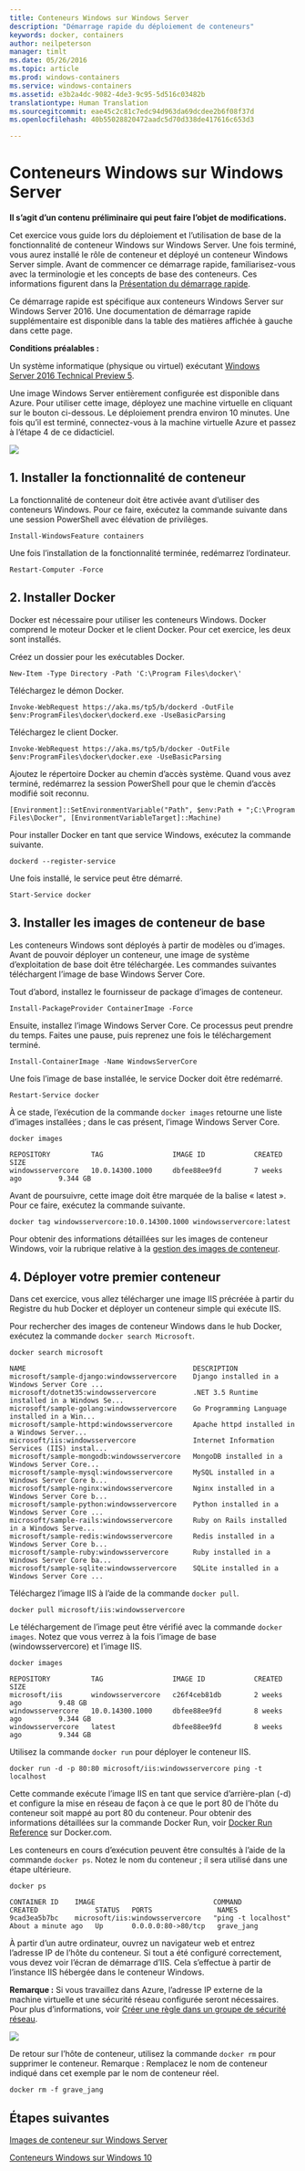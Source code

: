 ```yaml
---
title: Conteneurs Windows sur Windows Server
description: "Démarrage rapide du déploiement de conteneurs"
keywords: docker, containers
author: neilpeterson
manager: timlt
ms.date: 05/26/2016
ms.topic: article
ms.prod: windows-containers
ms.service: windows-containers
ms.assetid: e3b2a4dc-9082-4de3-9c95-5d516c03482b
translationtype: Human Translation
ms.sourcegitcommit: eae45c2c81c7edc94d963da69dcdee2b6f08f37d
ms.openlocfilehash: 40b55028820472aadc5d70d338de417616c653d3

---
```


# Conteneurs Windows sur Windows Server

**Il s’agit d’un contenu préliminaire qui peut faire l’objet de modifications.**

Cet exercice vous guide lors du déploiement et l’utilisation de base de la fonctionnalité de conteneur Windows sur Windows Server. Une fois terminé, vous aurez installé le rôle de conteneur et déployé un conteneur Windows Server simple. Avant de commencer ce démarrage rapide, familiarisez-vous avec la terminologie et les concepts de base des conteneurs. Ces informations figurent dans la [Présentation du démarrage rapide](./quick_start.md).

Ce démarrage rapide est spécifique aux conteneurs Windows Server sur Windows Server 2016. Une documentation de démarrage rapide supplémentaire est disponible dans la table des matières affichée à gauche dans cette page.

**Conditions préalables :**

Un système informatique (physique ou virtuel) exécutant [Windows Server 2016 Technical Preview 5](https://www.microsoft.com/en-us/evalcenter/evaluate-windows-server-technical-preview).

Une image Windows Server entièrement configurée est disponible dans Azure. Pour utiliser cette image, déployez une machine virtuelle en cliquant sur le bouton ci-dessous. Le déploiement prendra environ 10 minutes. Une fois qu’il est terminé, connectez-vous à la machine virtuelle Azure et passez à l’étape 4 de ce didacticiel. 

<a href="https://portal.azure.com/#create/Microsoft.Template/uri/https%3A%2F%2Fraw.githubusercontent.com%2FMicrosoft%2FVirtualization-Documentation%2Fmaster%2Fwindows-server-container-tools%2Fcontainers-azure-template%2Fazuredeploy.json" target="_blank">
    <img src="http://azuredeploy.net/deploybutton.png"/>
</a>

## 1. Installer la fonctionnalité de conteneur

La fonctionnalité de conteneur doit être activée avant d’utiliser des conteneurs Windows. Pour ce faire, exécutez la commande suivante dans une session PowerShell avec élévation de privilèges.

```none
Install-WindowsFeature containers
```

Une fois l’installation de la fonctionnalité terminée, redémarrez l’ordinateur.

```none
Restart-Computer -Force
```

## 2. Installer Docker

Docker est nécessaire pour utiliser les conteneurs Windows. Docker comprend le moteur Docker et le client Docker. Pour cet exercice, les deux sont installés.

Créez un dossier pour les exécutables Docker.

```none
New-Item -Type Directory -Path 'C:\Program Files\docker\'
```

Téléchargez le démon Docker.

```none
Invoke-WebRequest https://aka.ms/tp5/b/dockerd -OutFile $env:ProgramFiles\docker\dockerd.exe -UseBasicParsing
```

Téléchargez le client Docker.

```none
Invoke-WebRequest https://aka.ms/tp5/b/docker -OutFile $env:ProgramFiles\docker\docker.exe -UseBasicParsing
```

Ajoutez le répertoire Docker au chemin d’accès système. Quand vous avez terminé, redémarrez la session PowerShell pour que le chemin d’accès modifié soit reconnu.

```none
[Environment]::SetEnvironmentVariable("Path", $env:Path + ";C:\Program Files\Docker", [EnvironmentVariableTarget]::Machine)
```

Pour installer Docker en tant que service Windows, exécutez la commande suivante.

```none
dockerd --register-service
```

Une fois installé, le service peut être démarré.

```none
Start-Service docker
```

## 3. Installer les images de conteneur de base

Les conteneurs Windows sont déployés à partir de modèles ou d’images. Avant de pouvoir déployer un conteneur, une image de système d’exploitation de base doit être téléchargée. Les commandes suivantes téléchargent l’image de base Windows Server Core.

Tout d’abord, installez le fournisseur de package d’images de conteneur.

```none
Install-PackageProvider ContainerImage -Force
```

Ensuite, installez l’image Windows Server Core. Ce processus peut prendre du temps. Faites une pause, puis reprenez une fois le téléchargement terminé.

```none
Install-ContainerImage -Name WindowsServerCore    
```

Une fois l’image de base installée, le service Docker doit être redémarré.

```none
Restart-Service docker
```

À ce stade, l’exécution de la commande `docker images` retourne une liste d’images installées ; dans le cas présent, l’image Windows Server Core.

```none
docker images

REPOSITORY          TAG                 IMAGE ID            CREATED             SIZE
windowsservercore   10.0.14300.1000     dbfee88ee9fd        7 weeks ago         9.344 GB
```

Avant de poursuivre, cette image doit être marquée de la balise « latest ». Pour ce faire, exécutez la commande suivante.

```none
docker tag windowsservercore:10.0.14300.1000 windowsservercore:latest
```

Pour obtenir des informations détaillées sur les images de conteneur Windows, voir la rubrique relative à la [gestion des images de conteneur](../management/manage_images.md).

## 4. Déployer votre premier conteneur

Dans cet exercice, vous allez télécharger une image IIS précréée à partir du Registre du hub Docker et déployer un conteneur simple qui exécute IIS.  

Pour rechercher des images de conteneur Windows dans le hub Docker, exécutez la commande `docker search Microsoft`.  

```none
docker search microsoft

NAME                                         DESCRIPTION                                     
microsoft/sample-django:windowsservercore    Django installed in a Windows Server Core ...   
microsoft/dotnet35:windowsservercore         .NET 3.5 Runtime installed in a Windows Se...   
microsoft/sample-golang:windowsservercore    Go Programming Language installed in a Win...   
microsoft/sample-httpd:windowsservercore     Apache httpd installed in a Windows Server...   
microsoft/iis:windowsservercore              Internet Information Services (IIS) instal...   
microsoft/sample-mongodb:windowsservercore   MongoDB installed in a Windows Server Core...   
microsoft/sample-mysql:windowsservercore     MySQL installed in a Windows Server Core b...   
microsoft/sample-nginx:windowsservercore     Nginx installed in a Windows Server Core b...  
microsoft/sample-python:windowsservercore    Python installed in a Windows Server Core ...   
microsoft/sample-rails:windowsservercore     Ruby on Rails installed in a Windows Serve...  
microsoft/sample-redis:windowsservercore     Redis installed in a Windows Server Core b...   
microsoft/sample-ruby:windowsservercore      Ruby installed in a Windows Server Core ba...   
microsoft/sample-sqlite:windowsservercore    SQLite installed in a Windows Server Core ...  
```

Téléchargez l’image IIS à l’aide de la commande `docker pull`.  

```none
docker pull microsoft/iis:windowsservercore
```

Le téléchargement de l’image peut être vérifié avec la commande `docker images`. Notez que vous verrez à la fois l’image de base (windowsservercore) et l’image IIS.

```none
docker images

REPOSITORY          TAG                 IMAGE ID            CREATED             SIZE
microsoft/iis       windowsservercore   c26f4ceb81db        2 weeks ago         9.48 GB
windowsservercore   10.0.14300.1000     dbfee88ee9fd        8 weeks ago         9.344 GB
windowsservercore   latest              dbfee88ee9fd        8 weeks ago         9.344 GB
```

Utilisez la commande `docker run` pour déployer le conteneur IIS.

```none
docker run -d -p 80:80 microsoft/iis:windowsservercore ping -t localhost
```

Cette commande exécute l’image IIS en tant que service d’arrière-plan (-d) et configure la mise en réseau de façon à ce que le port 80 de l’hôte du conteneur soit mappé au port 80 du conteneur.
Pour obtenir des informations détaillées sur la commande Docker Run, voir [Docker Run Reference]( https://docs.docker.com/engine/reference/run/) sur Docker.com.


Les conteneurs en cours d’exécution peuvent être consultés à l’aide de la commande `docker ps`. Notez le nom du conteneur ; il sera utilisé dans une étape ultérieure.

```none
docker ps

CONTAINER ID    IMAGE                             COMMAND               CREATED              STATUS   PORTS                NAMES
9cad3ea5b7bc    microsoft/iis:windowsservercore   "ping -t localhost"   About a minute ago   Up       0.0.0.0:80->80/tcp   grave_jang
```

À partir d’un autre ordinateur, ouvrez un navigateur web et entrez l’adresse IP de l’hôte du conteneur. Si tout a été configuré correctement, vous devez voir l’écran de démarrage d’IIS. Cela s’effectue à partir de l’instance IIS hébergée dans le conteneur Windows.

**Remarque :** Si vous travaillez dans Azure, l’adresse IP externe de la machine virtuelle et une sécurité réseau configurée seront nécessaires. Pour plus d’informations, voir [Créer une règle dans un groupe de sécurité réseau]( https://azure.microsoft.com/en-us/documentation/articles/virtual-networks-create-nsg-arm-pportal/#create-rules-in-an-existing-nsg).

![](media/iis1.png)

De retour sur l’hôte de conteneur, utilisez la commande `docker rm` pour supprimer le conteneur. Remarque : Remplacez le nom de conteneur indiqué dans cet exemple par le nom de conteneur réel.

```none
docker rm -f grave_jang
```
## Étapes suivantes

[Images de conteneur sur Windows Server](./quick_start_images.md)

[Conteneurs Windows sur Windows 10](./quick_start_windows_10.md)



<!--HONumber=Jun16_HO5-->


